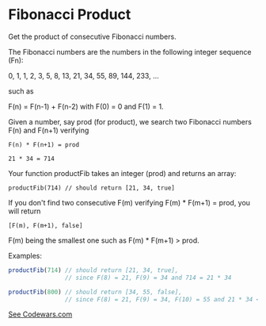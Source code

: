 # Fibonacci Product

Get the product of consecutive Fibonacci numbers.

The Fibonacci numbers are the numbers in the following integer sequence (Fn):

0, 1, 1, 2, 3, 5, 8, 13, 21, 34, 55, 89, 144, 233, ...

such as

F(n) = F(n-1) + F(n-2) with F(0) = 0 and F(1) = 1.

Given a number, say prod (for product), we search two Fibonacci numbers F(n) and F(n+1) verifying

`F(n) * F(n+1) = prod`

`21 * 34 = 714`

Your function productFib takes an integer (prod) and returns an array:

`productFib(714) // should return [21, 34, true]`

If you don't find two consecutive F(m) verifying F(m) * F(m+1) = prod, you will return

`[F(m), F(m+1), false]`

F(m) being the smallest one such as F(m) * F(m+1) > prod.

Examples:

```javascript
productFib(714) // should return [21, 34, true],
                // since F(8) = 21, F(9) = 34 and 714 = 21 * 34

productFib(800) // should return [34, 55, false],
                // since F(8) = 21, F(9) = 34, F(10) = 55 and 21 * 34 < 800 < 34 * 55
```

[See Codewars.com](https://www.codewars.com/kata/product-of-consecutive-fib-numbers/javascript)
